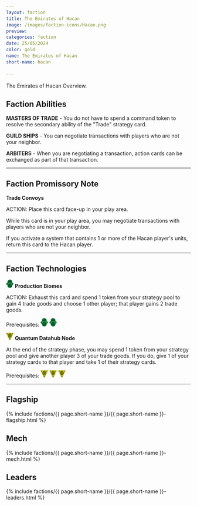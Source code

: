 ```yaml
---
layout: faction
title: The Emirates of Hacan
image: /images/faction-icons/Hacan.png
preview: 
categories: faction
date: 25/05/2024
color: gold
name: The Emirates of Hacan
short-name: hacan

---
```


The Emirates of Hacan Overview.

## Faction Abilities
**MASTERS OF TRADE** - You do not have to spend a command token to resolve the secondary ability of the "Trade" strategy card.

**GUILD SHIPS** - You can negotiate transactions with players who are not your neighbor.

**ARBITERS** - When you are negotiating a transaction, action cards can be exchanged as part of that transaction.

___

## Faction Promissory Note
**Trade Convoys** 

ACTION: Place this card face-up in your play area.

While this card is in your play area, you may negotiate transactions with players who are not your neighbor.

If you activate a system that contains 1 or more of the Hacan player's units, return this card to the Hacan player.

___

## Faction Technologies
![](/images/tech-icon/tech_biotic.png) **Production Biomes**

ACTION: Exhaust this card and spend 1 token from your strategy pool to gain 4 trade goods and choose 1 other player; that player gains 2 trade goods.

Prerequisites: ![](/images/tech-icon/tech_biotic.png) ![](/images/tech-icon/tech_biotic.png)



![](/images/tech-icon/cybernetic.png) **Quantum Datahub Node**

At the end of the strategy phase, you may spend 1 token from your strategy pool and give another player 3 of your trade goods.  If you do, give 1 of your strategy cards to that player and take 1 of their strategy cards.

Prerequisites: ![](/images/tech-icon/cybernetic.png) ![](/images/tech-icon/cybernetic.png) ![](/images/tech-icon/cybernetic.png)

___

## Flagship

 {% include factions/{{ page.short-name }}/{{ page.short-name }}-flagship.html %}

## Mech

 {% include factions/{{ page.short-name }}/{{ page.short-name }}-mech.html %}

## Leaders

 {% include factions/{{ page.short-name }}/{{ page.short-name }}-leaders.html %}